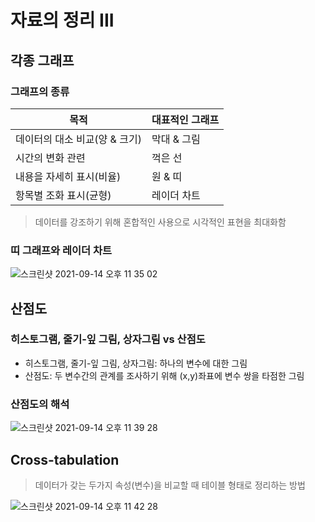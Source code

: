 # 자료의 정리 III

## 각종 그래프

### 그래프의 종류

| 목적                          | 대표적인 그래프 |
| ----------------------------- | --------------- |
| 데이터의 대소 비교(양 & 크기) | 막대 & 그림     |
| 시간의 변화 관련              | 꺽은 선         |
| 내용을 자세히 표시(비율)      | 원 & 띠         |
| 항목별 조화 표시(균형)        | 레이더 차트     |

> 데이터를 강조하기 위해 혼합적인 사용으로 시각적인 표현을 최대화함

### 띠 그래프와 레이더 차트

![스크린샷 2021-09-14 오후 11 35 02](https://user-images.githubusercontent.com/70752848/133277791-5f532eb0-72fa-441c-97cb-b7c4744c43fc.png)

## 산점도

### 히스토그램, 줄기-잎 그림, 상자그림 vs 산점도

- 히스토그램, 줄기-잎 그림, 상자그림: 하나의 변수에 대한 그림
- 산점도: 두 변수간의 관계를 조사하기 위해 (x,y)좌표에 변수 쌍을 타점한 그림

### 산점도의 해석

![스크린샷 2021-09-14 오후 11 39 28](https://user-images.githubusercontent.com/70752848/133278621-96ad7f14-ddcc-451c-b7bc-1a5b6a58c807.png)

## Cross-tabulation

> 데이터가 갖는 두가지 속성(변수)을 비교할 때 테이블 형태로 정리하는 방법

![스크린샷 2021-09-14 오후 11 42 28](https://user-images.githubusercontent.com/70752848/133279161-25793bf2-7869-46be-bbc8-76642c61119e.png)
